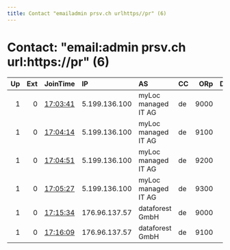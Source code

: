 ```yaml
---
title: Contact "emailadmin prsv.ch urlhttps//pr" (6)
---
```


# Contact: "email:admin prsv.ch url:https://pr" (6)

|   Up |   Ext | JoinTime                                                                                              | IP            | AS                  | CC   |   ORp |   Dirp | OS    | Version   | Nickname   |   eFamMembers |
|-----:|------:|:------------------------------------------------------------------------------------------------------|:--------------|:--------------------|:-----|------:|-------:|:------|:----------|:-----------|--------------:|
|    1 |     0 | [17:03:41](https://nusenu.github.io/OrNetStats/w/relay/D1F2D6DB1EA8D5F73009E9D98BED8045AF023673.html) | 5.199.136.100 | myLoc managed IT AG | de   |  9000 |      0 | Linux | 0.4.7.13  | prsv       |           154 |
|    1 |     0 | [17:04:14](https://nusenu.github.io/OrNetStats/w/relay/B8F16AFFE6CFE14E8CEC3AAFF4C59F116D0F3EC3.html) | 5.199.136.100 | myLoc managed IT AG | de   |  9100 |      0 | Linux | 0.4.7.13  | prsv       |           154 |
|    1 |     0 | [17:04:51](https://nusenu.github.io/OrNetStats/w/relay/DCDA88B7A8DBDD511BEAFAA2F8F621D99296CA72.html) | 5.199.136.100 | myLoc managed IT AG | de   |  9200 |      0 | Linux | 0.4.7.13  | prsv       |           154 |
|    1 |     0 | [17:05:27](https://nusenu.github.io/OrNetStats/w/relay/D83591EB9F2C4E12AD21343075FB4E81C629CCE8.html) | 5.199.136.100 | myLoc managed IT AG | de   |  9300 |      0 | Linux | 0.4.7.13  | prsv       |           154 |
|    1 |     0 | [17:15:34](https://nusenu.github.io/OrNetStats/w/relay/A9979BF7D374E946E4723493B513C4D888F5C5F4.html) | 176.96.137.57 | dataforest GmbH     | de   |  9000 |      0 | Linux | 0.4.7.13  | prsv       |           154 |
|    1 |     0 | [17:16:09](https://nusenu.github.io/OrNetStats/w/relay/F06E22FD1C66EE020B2B41363883FDF188168508.html) | 176.96.137.57 | dataforest GmbH     | de   |  9100 |      0 | Linux | 0.4.7.13  | prsv       |           154 |
